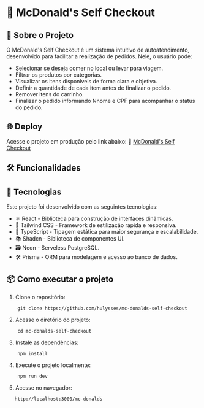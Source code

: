 # 🍔 McDonald's Self Checkout

## 📝 Sobre o Projeto

O McDonald's Self Checkout é um sistema intuitivo de autoatendimento, desenvolvido para facilitar a realização de pedidos. Nele, o usuário pode:

- Selecionar se deseja comer no local ou levar para viagem.
- Filtrar os produtos por categorias.
- Visualizar os itens disponíveis de forma clara e objetiva.
- Definir a quantidade de cada item antes de finalizar o pedido.
- Remover itens do carrinho.
- Finalizar o pedido informando Nnome e CPF para acompanhar o status do pedido.

## 🌐 Deploy

Acesse o projeto em produção pelo link abaixo:
🔗 [McDonald's Self Checkout](https://mc-donalds-hfsw.vercel.app/mc-donalds)

## 🛠️ Funcionalidades

## 🚀 Tecnologias

Este projeto foi desenvolvido com as seguintes tecnologias:

- ⚛️ React - Biblioteca para construção de interfaces dinâmicas.
- 🎨 Tailwind CSS - Framework de estilização rápida e responsiva.
- 📜 TypeScript - Tipagem estática para maior segurança e escalabilidade.
- 📚 Shadcn - Biblioteca de componentes UI.
- 🗃️ Neon - Serveless PostgreSQL.
- 🛠️ Prisma - ORM para modelagem e acesso ao banco de dados.

## 📦 Como executar o projeto

1. Clone o repositório:

```
    git clone https://github.com/hulysses/mc-donalds-self-checkout
```

2. Acesse o diretório do projeto:

```
    cd mc-donalds-self-checkout
```

3. Instale as dependências:

```
    npm install
```

4. Execute o projeto localmente:

```
    npm run dev
```

5. Acesse no navegador:

```
   http://localhost:3000/mc-donalds
```
